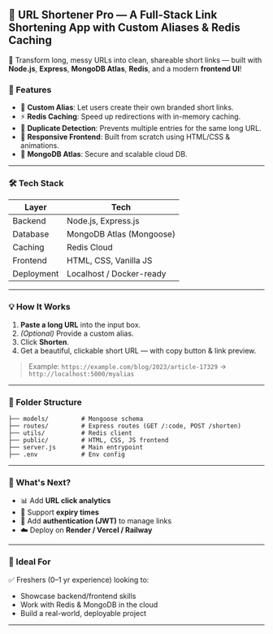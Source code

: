 ## 🚀 URL Shortener Pro — A Full-Stack Link Shortening App with Custom Aliases & Redis Caching

🔗 Transform long, messy URLs into clean, shareable short links — built with **Node.js**, **Express**, **MongoDB Atlas**, **Redis**, and a modern **frontend UI**!

### 🌟 Features

* 🔧 **Custom Alias**: Let users create their own branded short links.
* ⚡ **Redis Caching**: Speed up redirections with in-memory caching.
* 🧠 **Duplicate Detection**: Prevents multiple entries for the same long URL.
* 🌈 **Responsive Frontend**: Built from scratch using HTML/CSS & animations.
* 🔐 **MongoDB Atlas**: Secure and scalable cloud DB.

---

### 🛠️ Tech Stack

| Layer      | Tech                     |
| ---------- | ------------------------ |
| Backend    | Node.js, Express.js      |
| Database   | MongoDB Atlas (Mongoose) |
| Caching    | Redis Cloud              |
| Frontend   | HTML, CSS, Vanilla JS    |
| Deployment | Localhost / Docker-ready |

---

### 💡 How It Works

1. **Paste a long URL** into the input box.
2. *(Optional)* Provide a custom alias.
3. Click **Shorten**.
4. Get a beautiful, clickable short URL — with copy button & link preview.

> Example:
> `https://example.com/blog/2023/article-17329` → `http://localhost:5000/myalias`

---

### 📂 Folder Structure

```
├── models/         # Mongoose schema
├── routes/         # Express routes (GET /:code, POST /shorten)
├── utils/          # Redis client
├── public/         # HTML, CSS, JS frontend
├── server.js       # Main entrypoint
├── .env            # Env config
```

---

### 🚧 What's Next?

* 📊 Add **URL click analytics**
* 📆 Support **expiry times**
* 🔑 Add **authentication (JWT)** to manage links
* ☁️ Deploy on **Render / Vercel / Railway**

---

### 🤝 Ideal For

✅ Freshers (0–1 yr experience) looking to:

* Showcase backend/frontend skills
* Work with Redis & MongoDB in the cloud
* Build a real-world, deployable project

---
